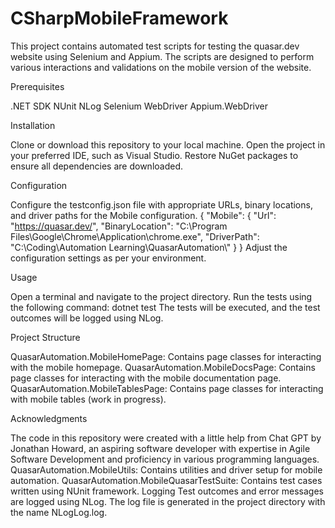 # CSharpMobileFramework

This project contains automated test scripts for testing the quasar.dev website using Selenium and Appium. The scripts are designed to perform various interactions and validations on the mobile version of the website.

Prerequisites

.NET SDK
NUnit
NLog
Selenium WebDriver
Appium.WebDriver

Installation

Clone or download this repository to your local machine.
Open the project in your preferred IDE, such as Visual Studio.
Restore NuGet packages to ensure all dependencies are downloaded.

Configuration

Configure the testconfig.json file with appropriate URLs, binary locations, and driver paths for the Mobile configuration.
{
  "Mobile": {
    "Url": "https://quasar.dev/",
    "BinaryLocation": "C:\\Program Files\\Google\\Chrome\\Application\\chrome.exe",
    "DriverPath": "C:\\Coding\\Automation Learning\\QuasarAutomation\\"
  }
}
Adjust the configuration settings as per your environment.

Usage

Open a terminal and navigate to the project directory.
Run the tests using the following command:
dotnet test
The tests will be executed, and the test outcomes will be logged using NLog.

Project Structure

QuasarAutomation.MobileHomePage: Contains page classes for interacting with the mobile homepage.
QuasarAutomation.MobileDocsPage: Contains page classes for interacting with the mobile documentation page.
QuasarAutomation.MobileTablesPage: Contains page classes for interacting with mobile tables (work in progress).

Acknowledgments

The code in this repository were created with a little help from Chat GPT by Jonathan Howard, an aspiring software developer with expertise in Agile Software Development and proficiency in various programming languages.
QuasarAutomation.MobileUtils: Contains utilities and driver setup for mobile automation.
QuasarAutomation.MobileQuasarTestSuite: Contains test cases written using NUnit framework.
Logging
Test outcomes and error messages are logged using NLog. The log file is generated in the project directory with the name NLogLog.log.
